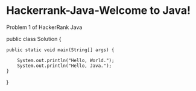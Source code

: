 # Hackerrank-Java-Welcome to Java!
Problem  1 of HackerRank  Java

public class Solution {

    public static void main(String[] args) {
       
        System.out.println("Hello, World.");
        System.out.println("Hello, Java.");
    }
}
